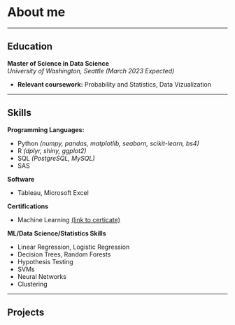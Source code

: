 # About me
* * *
## Education
**Master of Science in Data Science**  
_University of Washington, Seattle (March 2023 Expected)_
- **Relevant coursework:** Probability and Statistics, Data Vizualization

* * *

## Skills
**Programming Languages:**
- Python _(numpy, pandas, matplotlib, seaborn, scikit-learn, bs4)_
- R _(dplyr, shiny, ggplot2)_
- SQL _(PostgreSQL, MySQL)_
- SAS

**Software**
- Tableau, Microsoft Excel  

**Certifications**
- Machine Learning [(link to certicate)](https://www.coursera.org/account/accomplishments/certificate/L9FVQLE5ZVC7)  

**ML/Data Science/Statistics Skills**
- Linear Regression, Logistic Regression
- Decision Trees, Random Forests
- Hypothesis Testing
- SVMs
- Neural Networks
- Clustering

* * *

## Projects
